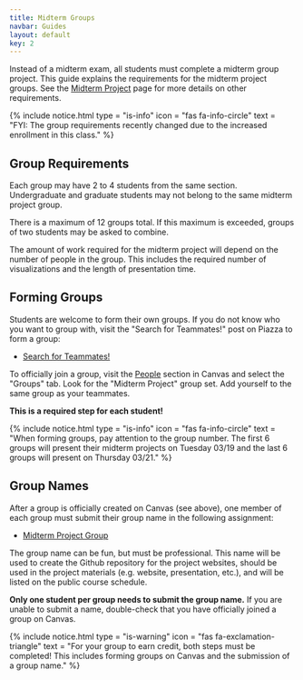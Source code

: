 ```yaml
---
title: Midterm Groups
navbar: Guides
layout: default
key: 2
---
```


Instead of a midterm exam, all students must complete a midterm group project. This guide explains the requirements for the midterm project groups. See the [Midterm Project](/guides/midterm-project.html) page for more details on other requirements.

{% include notice.html type = "is-info" icon = "fas fa-info-circle" text = "FYI: The group requirements recently changed due to the increased enrollment in this class." %}

## Group Requirements

Each group may have 2 to 4 students from the same section. Undergraduate and graduate students may not belong to the same midterm project group.

There is a maximum of 12 groups total. If this maximum is exceeded, groups of two students may be asked to combine.

The amount of work required for the midterm project will depend on the number of people in the group. This includes the required number of visualizations and the length of presentation time.

## Forming Groups

Students are welcome to form their own groups. If you do not know who you want to group with, visit the "Search for Teammates!" post on Piazza to form a group:

  - [Search for Teammates!](https://piazza.com/class/jr413qlptul1uy?cid=5)

To officially join a group, visit the [People](https://usfca.instructure.com/courses/1582982/users) section in Canvas and select the "Groups" tab. Look for the "Midterm Project" group set. Add yourself to the same group as your teammates.

**This is a required step for each student!**

{% include notice.html type = "is-info" icon = "fas fa-info-circle" text = "When forming groups, pay attention to the group number. The first 6 groups will present their midterm projects on Tuesday 03/19 and the last 6 groups will present on Thursday 03/21." %}

## Group Names

After a group is officially created on Canvas (see above), one member of each group must submit their group name in the following assignment:

  - [Midterm Project Group](https://usfca.instructure.com/courses/1582982/assignments/6822050)

The group name can be fun, but must be professional. This name will be used to create the Github repository for the project websites, should be used in the project materials (e.g. website, presentation, etc.), and will be listed on the public course schedule.

**Only one student per group needs to submit the group name.** If you are unable to submit a name, double-check that you have officially joined a group on Canvas.

{% include notice.html type = "is-warning" icon = "fas fa-exclamation-triangle" text = "For your group to earn credit, both steps must be completed! This includes forming groups on Canvas and the submission of a group name." %}
